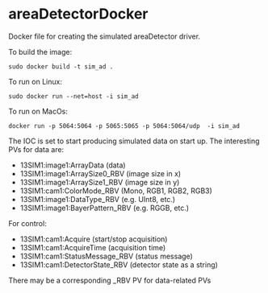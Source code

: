 # areaDetectorDocker

Docker file for creating the simulated areaDetector driver.

To build the image:

`sudo docker build -t sim_ad .`

To run on Linux:

`sudo docker run --net=host -i sim_ad`

To run on MacOs:

`docker run -p 5064:5064 -p 5065:5065 -p 5064:5064/udp  -i sim_ad`

The IOC is set to start producing simulated data on start up.
The interesting PVs for data are:
* 13SIM1:image1:ArrayData           (data)
* 13SIM1:image1:ArraySize0_RBV      (image size in x)
* 13SIM1:image1:ArraySize1_RBV      (image size in y)
* 13SIM1:cam1:ColorMode_RBV         (Mono, RGB1, RGB2, RGB3)
* 13SIM1:image1:DataType_RBV        (e.g. UInt8, etc.)
* 13SIM1:image1:BayerPattern_RBV    (e.g. RGGB, etc.)

For control:
* 13SIM1:cam1:Acquire               (start/stop acquisition)
* 13SIM1:cam1:AcquireTime           (acquisition time)  
* 13SIM1:cam1:StatusMessage_RBV     (status message)
* 13SIM1:cam1:DetectorState_RBV     (detector state as a string)

There may be a corresponding _RBV PV for data-related PVs